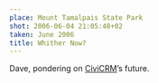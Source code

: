 ```yaml
---
place: Mount Tamalpais State Park
shot: 2006-06-04 21:05:48+02
taken: June 2006
title: Whither Now?
---
```


Dave, pondering on [CiviCRM](http://civicrm.org/)’s future.
